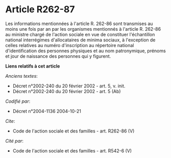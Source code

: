 # Article R262-87

Les informations mentionnées à l'article R. 262-86 sont transmises au moins une fois par an par les organismes mentionnés à
l'article R. 262-86 au ministre chargé de l'action sociale en vue de constituer l'échantillon national interrégimes
d'allocataires de minima sociaux, à l'exception de celles relatives au numéro d'inscription au répertoire national
d'identification des personnes physiques et au nom patronymique, prénoms et jour de naissance des personnes qui y figurent.

**Liens relatifs à cet article**

_Anciens textes_:

  - Décret n°2002-240 du 20 février 2002 - art. 5, v. init.
  - Décret n°2002-240 du 20 février 2002 - art. 5 (Ab)

_Codifié par_:

  - Décret n°2004-1136 2004-10-21

_Cite_:

  - Code de l'action sociale et des familles - art. R262-86 (V)

_Cité par_:

  - Code de l'action sociale et des familles - art. R542-6 (V)
